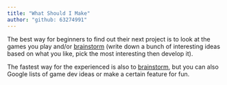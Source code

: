 ```yaml
---
title: "What Should I Make"
author: "github: 63274991"
---
```


The best way for beginners to find out their next project is to look at the games you play and/or [brainstorm](https://images.edrawmind.com/article/how-to-use-mind-mapping-to-design-a-game/how-to-design-a-game-mind-map.png) (write down a bunch of interesting ideas based on what you like, pick the most interesting then develop it).

The fastest way for the experienced is also to [brainstorm](https://images.edrawmind.com/article/how-to-use-mind-mapping-to-design-a-game/how-to-design-a-game-mind-map.png), but you can also Google lists of game dev ideas or make a certain feature for fun.
